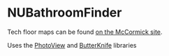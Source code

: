 # NUBathroomFinder

Tech floor maps can be found [on the McCormick site](http://www.mccormick.northwestern.edu/contact/maps.html).

Uses the [PhotoView](https://github.com/chrisbanes/PhotoView) and [ButterKnife](http://jakewharton.github.io/butterknife/) libraries
